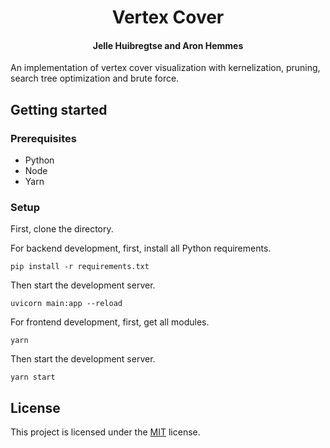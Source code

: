 <p align="center">
  <h1 align="center">Vertex Cover</h1>
  <h4 align="center">
  <strong>Jelle Huibregtse and Aron Hemmes</strong>
  </h4>
</p>

An implementation of vertex cover visualization with kernelization, pruning, search tree optimization and brute force.

## Getting started

### Prerequisites

- Python
- Node
- Yarn

### Setup

First, clone the directory.

For backend development, first, install all Python requirements.

```commandline
pip install -r requirements.txt
```

Then start the development server.

```commandline
uvicorn main:app --reload
```

For frontend development, first, get all modules.

```commandline
yarn
```

Then start the development server.

```commandline
yarn start
```

## License

This project is licensed under the [MIT](https://opensource.org/licenses/MIT) license.